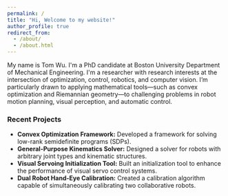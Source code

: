```yaml
---
permalink: /
title: "Hi, Welcome to my website!"
author_profile: true
redirect_from: 
  - /about/
  - /about.html
---
```


My name is Tom Wu. I'm a PhD candidate at Boston University Department of Mechanical Engineering.
I'm a researcher with research interests at the intersection of optimization, control, robotics, and computer vision. I’m particularly drawn to applying mathematical tools—such as convex optimization and Riemannian geometry—to challenging problems in robot motion planning, visual perception, and automatic control.

### Recent Projects

- **Convex Optimization Framework:** Developed a framework for solving low-rank semidefinite programs (SDPs).  
- **General-Purpose Kinematics Solver:** Designed a solver for robots with arbitrary joint types and kinematic structures.  
- **Visual Servoing Initialization Tool:** Built an initialization tool to enhance the performance of visual servo control systems.  
- **Dual Robot Hand-Eye Calibration:** Created a calibration algorithm capable of simultaneously calibrating two collaborative robots.
